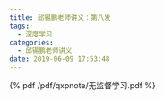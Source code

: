 ```yaml
---
title: 邱锡鹏老师讲义：第八发
tags:
  - 深度学习
categories:
  - 邱锡鹏老师讲义
date: 2019-06-09 17:53:48
---
```


<!--more-->

{% pdf /pdf/qxpnote/无监督学习.pdf %}
